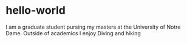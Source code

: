 # hello-world
I am a graduate student pursing my masters at the University of Notre Dame. Outside of academics I enjoy Diving and hiking
